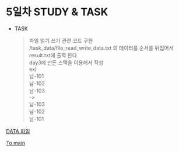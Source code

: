 # 5일차 STUDY & TASK
* TASK
    > 파일 읽기 쓰기 관련 코드 구현   
    > /task_data/file_read_write_data.txt 의 데이터를 순서를 뒤집어서 result.txt에 출력 한다   
    > day3에 만든 스택을 이용해서 작성   
    > ex)   
    > 남-101   
    > 남-102   
    > 남-103   
    > ->   
    > 남-103   
    > 남-102   
    > 남-101   

[DATA 파일](/task_data/file_read_write_data.txt)


[To main](/README.md)